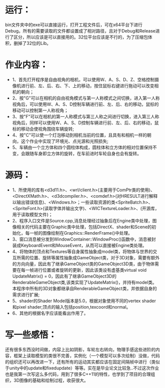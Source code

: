 # 运行：
bin文件夹中的exe可以直接运行，打开工程文件后，可在x64平台下进行Debug。所有的需要读取的文件都设置成了相对路径，且对于Debug和Release进行了区分，所以应该是可以直接用的。32位平台应该是不行的，为了压缩包体积，删掉了32位的Lib。
# 作业内容：
* 1、首先打开程序是自由视角的相机，可以使用W、A、S、D、Z、空格控制摄像机进行前、左、后、右、下、上的移动，按住鼠标右键进行拖动可以改变相机的朝向；<br>
* 2、按"G"可以在相机的自由视角模式与第一人称模式之间切换，进入第一人称视角后，可以使用W、A、S、D控制车辆进行前、左、后、右的移动，鼠标的移动可以控制第一人称视角；<br>
* 3、按"F"可以在相机的第一人称模式与第三人称之间进行切换，进入第三人称视角后，同样可以使用W、A、S、D控制车辆进行前、左、后、右的移动，鼠标的移动会使视角围绕车辆旋转;<br>
* 4、按"C"可以使一个灯泡移动到相机当前的位置，且具有和相机一样的朝向，这个作业中实现了环境光、点光源和光照损失;<br>
* 5、车辆由一个立方体和四个圆柱体构成，圆柱体和立方体的相对位置保持不变，会跟随车身即立方体的旋转，在车前进时车轮自身也会有旋转。<br>
# 源码：
* 1、所使用的库有<d3d11.h>、<wrl/client.h>(主要用于ComPtr类的使用)、<DirectXMath.h>、<d3dcompiler.h>、<comdef.h>(对HRESULT进行解释以输出错误信息)、<Windows.h>；一些读取资源的类<SpriteBatch.h>、<SpriteFont.h>(读取字体并输出文字)、<WICTextureLoader.h>、<assimp>(开源库，用于读取模型文件)；<br>
* 2、程序入口文件是Source.cpp,消息处理经过抽象后在Engine类中处理，图像相关的代码主要在Graphic类中处理，包括DirectX、shader和Scene的初始化，每一帧的图像绘制在Graphics::RenderFrame()中处理。<br>
* 3、窗口消息被分发到WindowContainer::WindowProc()函数中，消息被封装成KeyboardEvent和MouseEvent，从而可以直接被Engine类处理。<br>
* 4、将物体的顶点和Textures等自身属性抽象成model类，将物体与世界的交互所需的位置、旋转等属性抽象成GameObject类，对于3D对象，需要有额外的方向向量，因此有了继承GameObject类的GameObject3D类，由于物体需要在每一帧进行位置或者旋转的更新，因此该类设有虚基类virtual void UpdateMatrix() = 0，因此有了继承GameObject3D的RenderableGameObject类,该类实现了UpdateMatrix()，并持有model类。本程序中所有的3D对象都继承自RenderableGameObject类，并依据自身的需求进行扩展;<br>
* 5、shader的Shader Model版本是5.0，根据对象使用不同的vertex shader和pixel shader;顶点的输入包括position,texcoord和normal。<br>
* 6、其他的根据名字应该能看出作用了。<br>
# 写一些感悟：
还有很多东西没时间做，内容上比如阴影，车轮左右转向，物理手感这些进阶的内容，框架上读取模型的类很不完善，实例化（一个模型可以多次绘制）没做，代码的组织还可以再改进一下，还有所有的运动其实都应该在固定间隔帧中进行（类似于unity中的update和fixedupdate）等等。实在是毕业论文比较急..不过这次作业也是我第一次写这么多代码，用到了很多C++11的特性，也学到了项目的合理组织，3D图像的基础和绘制过程，收获很大。
